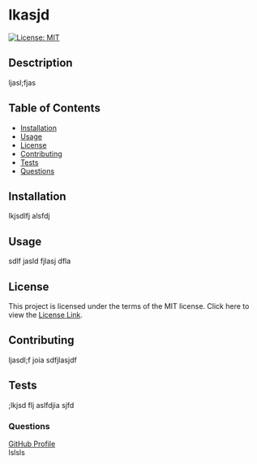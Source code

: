 # lkasjd
[![License: MIT](https://img.shields.io/badge/License-MIT-yellow.svg)](https://opensource.org/licenses/MIT)
## **Desctription**
ljasl;fjas
## **Table of Contents**
- [Installation](https://github.com/savbennett8/professional-readme-generator/blob/feature/table-of-contents/yourREADME.md#installation)
- [Usage](https://github.com/savbennett8/professional-readme-generator/blob/feature/table-of-contents/yourREADME.md#usage)
- [License](https://github.com/savbennett8/professional-readme-generator/blob/feature/table-of-contents/yourREADME.md#license)
- [Contributing](https://github.com/savbennett8/professional-readme-generator/blob/feature/table-of-contents/yourREADME.md#contributing)
- [Tests](https://github.com/savbennett8/professional-readme-generator/blob/feature/table-of-contents/yourREADME.md#tests)
- [Questions](https://github.com/savbennett8/professional-readme-generator/blob/feature/table-of-contents/yourREADME.md#questions)
## Installation
lkjsdlfj alsfdj
## Usage
sdlf jasld fjlasj dfla

## License
This project is licensed under the terms of the MIT license. Click here to view the [License Link](https://opensource.org/licenses/MIT).

## Contributing
ljasdl;f joia sdfjlasjdf 
## Tests
;lkjsd flj aslfdjia sjfd
### Questions
[GitHub Profile](https://github.com/l;kjsdfk)
<br> lslsls
<br> 
